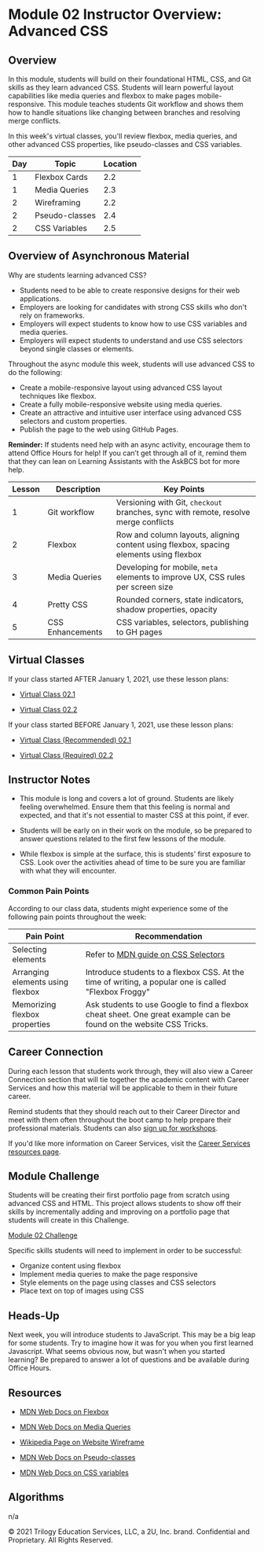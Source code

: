 # Module 02 Instructor Overview: Advanced CSS

## Overview

In this module, students will build on their foundational HTML, CSS, and Git skills as they learn advanced CSS. Students will learn powerful layout capabilities like media queries and flexbox to make pages mobile-responsive. This module teaches students Git workflow and shows them how to handle situations like changing between branches and resolving merge conflicts.

In this week's virtual classes, you'll review flexbox, media queries, and other advanced CSS properties, like pseudo-classes and CSS variables.

| Day | Topic          | Location |
| --- | -------------- | -------- |
| 1   | Flexbox Cards  | 2.2      |
| 1   | Media Queries  | 2.3      |
| 2   | Wireframing    | 2.2      |
| 2   | Pseudo-classes | 2.4      |
| 2   | CSS Variables  | 2.5      |

## Overview of Asynchronous Material

Why are students learning advanced CSS?

* Students need to be able to create responsive designs for their web applications.
* Employers are looking for candidates with strong CSS skills who don't rely on frameworks.
* Employers will expect students to know how to use CSS variables and media queries.
* Employers will expect students to understand and use CSS selectors beyond single classes or elements.

Throughout the async module this week, students will use advanced CSS to do the following:

* Create a mobile-responsive layout using advanced CSS layout techniques like flexbox.
* Create a fully mobile-responsive website using media queries.
* Create an attractive and intuitive user interface using advanced CSS selectors and custom properties.
* Publish the page to the web using GitHub Pages.

**Reminder:** If students need help with an async activity, encourage them to attend Office Hours for help! If you can’t get through all of it, remind them that they can lean on Learning Assistants with the AskBCS bot for more help.

| Lesson | Description      | Key Points                                                                             |
| ------ | ---------------- | -------------------------------------------------------------------------------------- |
| 1      | Git workflow     | Versioning with Git, `checkout` branches, sync with remote, resolve merge conflicts    |
| 2      | Flexbox          | Row and column layouts, aligning content using flexbox, spacing elements using flexbox |
| 3      | Media Queries    | Developing for mobile, `meta` elements to improve UX, CSS rules per screen size        |
| 4      | Pretty CSS       | Rounded corners, state indicators, shadow properties, opacity                          |
| 5      | CSS Enhancements | CSS variables, selectors, publishing to GH pages                                       |

## Virtual Classes

If your class started AFTER January 1, 2021, use these lesson plans:

* [Virtual Class 02.1](./02.1-REQUIRED.md)

* [Virtual Class 02.2](./02.2-REQUIRED.md)

If your class started BEFORE January 1, 2021, use these lesson plans:

* [Virtual Class (Recommended) 02.1](./02.1-RECOMMENDED.md)

* [Virtual Class (Required) 02.2](./02.2-REQUIRED.md)

## Instructor Notes

* This module is long and covers a lot of ground. Students are likely feeling overwhelmed. Ensure them that this feeling is normal and expected, and that it's not essential to master CSS at this point, if ever.

* Students will be early on in their work on the module, so be prepared to answer questions related to the first few lessons of the module.

* While flexbox is simple at the surface, this is students' first exposure to CSS. Look over the activities ahead of time to be sure you are familiar with what they will encounter.

### Common Pain Points

According to our class data, students might experience some of the following pain points throughout the week:

| Pain Point                       | Recommendation                                                                                                      |
| -------------------------------- | ------------------------------------------------------------------------------------------------------------------- |
| Selecting elements               | Refer to [MDN guide on CSS Selectors](https://developer.mozilla.org/en-US/docs/Learn/CSS/Building_blocks/Selectors) |
| Arranging elements using flexbox | Introduce students to a flexbox CSS. At the time of writing, a popular one is called "Flexbox Froggy"               |
| Memorizing flexbox properties    | Ask students to use Google to find a flexbox cheat sheet. One great example can be found on the website CSS Tricks. |

## Career Connection

During each lesson that students work through, they will also view a Career Connection section that will tie together the academic content with Career Services and how this material will be applicable to them in their future career.

Remind students that they should reach out to their Career Director and meet with them often throughout the boot camp to help prepare their professional materials. Students can also [sign up for workshops](https://careerservicesonlineevents.splashthat.com/).

If you'd like more information on Career Services, visit the [Career Services resources page](https://mycareerspot.org/).

## Module Challenge

Students will be creating their first portfolio page from scratch using advanced CSS and HTML. This project allows students to show off their skills by incrementally adding and improving on a portfolio page that students will create in this Challenge.

[Module 02 Challenge](../../01-Class-Content/02-Advanced-CSS/02-Challenge)

Specific skills students will need to implement in order to be successful:

* Organize content using flexbox
* Implement media queries to make the page responsive
* Style elements on the page using classes and CSS selectors
* Place text on top of images using CSS

## Heads-Up

Next week, you will introduce students to JavaScript. This may be a big leap for some students. Try to imagine how it was for you when you first learned Javascript. What seems obvious now, but wasn't when you started learning? Be prepared to answer a lot of questions and be available during Office Hours.

## Resources

* [MDN Web Docs on Flexbox](https://developer.mozilla.org/en-US/docs/Learn/CSS/CSS_layout/Flexbox)

* [MDN Web Docs on Media Queries](https://developer.mozilla.org/en-US/docs/Web/CSS/Media_Queries/Using_media_queries)

* [Wikipedia Page on Website Wireframe](https://en.wikipedia.org/wiki/Website_wireframe)

* [MDN Web Docs on Pseudo-classes](https://developer.mozilla.org/en-US/docs/Web/CSS/Pseudo-classes)

* [MDN Web Docs on CSS variables](https://developer.mozilla.org/en-US/docs/Web/CSS/Using_CSS_custom_properties)

## Algorithms

n/a

© 2021 Trilogy Education Services, LLC, a 2U, Inc. brand. Confidential and Proprietary. All Rights Reserved.
